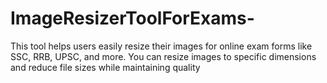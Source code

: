 # ImageResizerToolForExams-
This tool helps users easily resize their images for online exam forms like SSC, RRB, UPSC, and more. You can resize images to specific dimensions and reduce file sizes while maintaining quality
